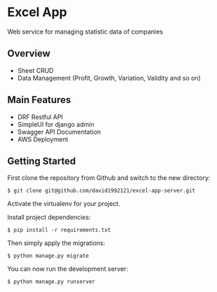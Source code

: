 
# Excel App

Web service for managing statistic data of companies

## Overview

- Sheet CRUD
- Data Management (Profit, Growth, Variation, Validity and so on)

## Main Features

- DRF Restful API
- SimpleUI for django admin
- Swagger API Documentation
- AWS Deployment

## Getting Started

First clone the repository from Github and switch to the new directory:

    $ git clone git@github.com/david1992121/excel-app-server.git
    
Activate the virtualenv for your project.
    
Install project dependencies:

    $ pip install -r requirements.txt
    
    
Then simply apply the migrations:

    $ python manage.py migrate
    

You can now run the development server:

    $ python manage.py runserver